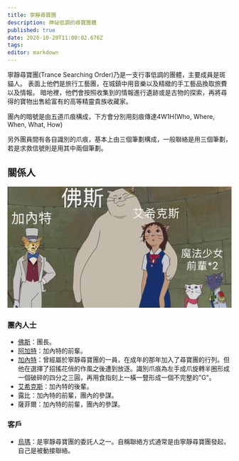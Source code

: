 ```yaml
---
title: 寧靜尋寶團
description: 神祕低調的尋寶團體
published: true
date: 2020-10-20T11:00:02.676Z
tags: 
editor: markdown
---
```


寧靜尋寶團(Trance Searching Order)乃是一支行事低調的團體，主要成員是斑貓人。
表面上他們是旅行工藝團，在城鎮中用音樂以及精緻的手工藝品換取旅費以及情報。
暗地裡，他們會按照收集到的情報進行遺跡或是古物的探索，再將尋得的寶物出售給富有的高等精靈貴族收藏家。

團內的暗號是由五道爪痕構成，下方會分別用刻痕傳達4W1H(Who, Where, When, What, How)

另外團員間有各自識別的爪痕，基本上由三個筆劃構成，一般聯絡是用三個筆劃，若是求救信號則是用其中兩個筆劃。

## 關係人
![trans.jpg](/trans.jpg)
### 團內人士
- [佛斯](/角色/佛斯)：團長。
- [阿加特](/角色/阿加特)：加內特的前輩。
- [加內特](/角色/加內特)：曾經屬於寧靜尋寶團的一員，在成年的那年加入了尋寶團的行列。但他在選擇了招搖花俏的作風之後遭到放逐。識別爪痕為左手成爪旋轉半圈形成一個破碎的四分之三圓，再用食指刻上一橫一豎形成一個不完整的"G"。
- [艾希克斯](/角色/艾希克斯)：加內特的後輩。
- 露比：加內特的前輩，團內的參謀。
- 薩菲爾：加內特的前輩，團內的參謀。

### 客戶
- [烏瑪](/角色/烏馬)：是寧靜尋寶團的委託人之一。自稱聯絡方式通常是由寧靜尋寶團發起，自己是被動接聯絡。

